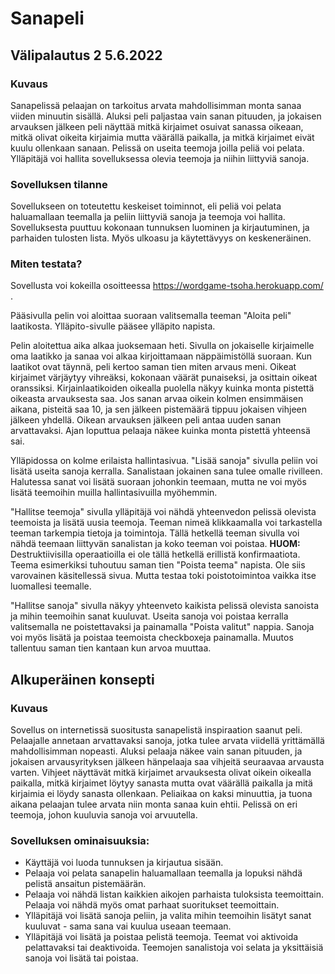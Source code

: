 # Sanapeli

## Välipalautus 2 5.6.2022

### Kuvaus

Sanapelissä pelaajan on tarkoitus arvata mahdollisimman monta sanaa viiden minuutin sisällä. Aluksi peli paljastaa vain sanan pituuden, ja jokaisen arvauksen jälkeen peli näyttää mitkä kirjaimet osuivat sanassa oikeaan, mitkä olivat oikeita kirjaimia mutta väärällä paikalla, ja mitkä kirjaimet eivät kuulu ollenkaan sanaan. Pelissä on useita teemoja joilla peliä voi pelata. Ylläpitäjä voi hallita sovelluksessa olevia teemoja ja niihin liittyviä sanoja.

### Sovelluksen tilanne

Sovellukseen on toteutettu keskeiset toiminnot, eli peliä voi pelata haluamallaan teemalla ja peliin liittyviä sanoja ja teemoja voi hallita. Sovelluksesta puuttuu kokonaan tunnuksen luominen ja kirjautuminen, ja parhaiden tulosten lista. Myös ulkoasu ja käytettävyys on keskeneräinen.

### Miten testata?

Sovellusta voi kokeilla osoitteessa https://wordgame-tsoha.herokuapp.com/ .

Pääsivulla pelin voi aloittaa suoraan valitsemalla teeman "Aloita peli" laatikosta. Ylläpito-sivulle pääsee ylläpito napista.

Pelin aloitettua aika alkaa juoksemaan heti. Sivulla on jokaiselle kirjaimelle oma laatikko ja sanaa voi alkaa kirjoittamaan näppäimistöllä suoraan. Kun laatikot ovat täynnä, peli kertoo saman tien miten arvaus meni. Oikeat kirjaimet värjäytyy vihreäksi, kokonaan väärät punaiseksi, ja osittain oikeat oranssiksi. Kirjainlaatikoiden oikealla puolella näkyy kuinka monta pistettä oikeasta arvauksesta saa. Jos sanan arvaa oikein kolmen ensimmäisen aikana, pisteitä saa 10, ja sen jälkeen pistemäärä tippuu jokaisen vihjeen jälkeen yhdellä. Oikean arvauksen jälkeen peli antaa uuden sanan arvattavaksi. Ajan loputtua pelaaja näkee kuinka monta pistettä yhteensä sai.

Ylläpidossa on kolme erilaista hallintasivua. "Lisää sanoja" sivulla peliin voi lisätä useita sanoja kerralla. Sanalistaan jokainen sana tulee omalle rivilleen. Halutessa sanat voi lisätä suoraan johonkin teemaan, mutta ne voi myös lisätä teemoihin muilla hallintasivuilla myöhemmin.

"Hallitse teemoja" sivulla ylläpitäjä voi nähdä yhteenvedon pelissä olevista teemoista ja lisätä uusia teemoja. Teeman nimeä klikkaamalla voi tarkastella teeman tarkempia tietoja ja toimintoja. Tällä hetkellä teeman sivulla voi nähdä teemaan liittyvän sanalistan ja koko teeman voi poistaa. **HUOM:** Destruktiivisilla operaatioilla ei ole tällä hetkellä erillistä konfirmaatiota. Teema esimerkiksi tuhoutuu saman tien "Poista teema" napista. Ole siis varovainen käsitellessä sivua. Mutta testaa toki poistotoimintoa vaikka itse luomallesi teemalle.

"Hallitse sanoja" sivulla näkyy yhteenveto kaikista pelissä olevista sanoista ja mihin teemoihin sanat kuuluvat. Useita sanoja voi poistaa kerralla valitsemalla ne poistettavaksi ja painamalla "Poista valitut" nappia. Sanoja voi myös lisätä ja poistaa teemoista checkboxeja painamalla. Muutos tallentuu saman tien kantaan kun arvoa muuttaa.

## Alkuperäinen konsepti

### Kuvaus

Sovellus on internetissä suositusta sanapelistä inspiraation saanut peli. Pelaajalle annetaan arvattavaksi sanoja, jotka tulee arvata viidellä yrittämällä mahdollisimman nopeasti. Aluksi pelaaja näkee vain sanan pituuden, ja jokaisen arvausyrityksen jälkeen hänpelaaja saa vihjeitä seuraavaa arvausta varten. Vihjeet näyttävät mitkä kirjaimet arvauksesta olivat oikein oikealla paikalla, mitkä kirjaimet löytyy sanasta mutta ovat väärällä paikalla ja mitä kirjaimia ei löydy sanasta ollenkaan. Peliaikaa on kaksi minuuttia, ja tuona aikana pelaajan tulee arvata niin monta sanaa kuin ehtii. Pelissä on eri teemoja, johon kuuluvia sanoja voi arvuutella.

### Sovelluksen ominaisuuksia:
 - Käyttäjä voi luoda tunnuksen ja kirjautua sisään.
 - Pelaaja voi pelata sanapelin haluamallaan teemalla ja lopuksi nähdä pelistä ansaitun pistemäärän.
 - Pelaaja voi nähdä listan kaikkien aikojen parhaista tuloksista teemoittain. Pelaaja voi nähdä myös omat parhaat suoritukset teemoittain.
 - Ylläpitäjä voi lisätä sanoja peliin, ja valita mihin teemoihin lisätyt sanat kuuluvat - sama sana vai kuulua useaan teemaan.
 - Ylläpitäjä voi lisätä ja poistaa pelistä teemoja. Teemat voi aktivoida pelattavaksi tai deaktivoida. Teemojen sanalistoja voi selata ja yksittäisiä sanoja voi lisätä tai poistaa.

